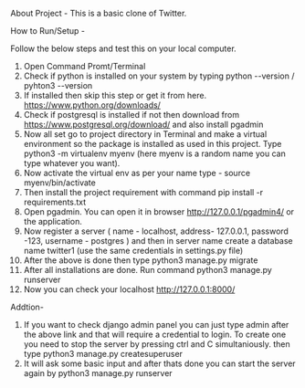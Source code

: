 About Project -
This is a basic clone of Twitter.




How to Run/Setup -

Follow the below steps and test this on your local computer.

1. Open Command Promt/Terminal
2. Check if python is installed on your system by typing python --version / pyhton3 --version
3. If installed then skip this step or get it from here. https://www.python.org/downloads/
4. Check if postgresql is installed if not then download from https://www.postgresql.org/download/ and also install pgadmin
5. Now all set go to project directory in Terminal and make a virtual environment so the package is installed as used in this project. Type python3 -m virtualenv myenv (here myenv is a random name you can type whatever you want).
6. Now activate the virtual env as per your name type - source myenv/bin/activate
7. Then install the project requirement with command  pip install -r requirements.txt
8. Open pgadmin. You can open it in browser http://127.0.0.1/pgadmin4/ or the application.
9. Now register a server ( name - localhost, address- 127.0.0.1, password -123, username - postgres ) and then in server name create a database name twitter1 (use the same credentials in settings.py file)
10. After the above is done then type python3 manage.py migrate
11. After all installations are done. Run command python3 manage.py runserver
12. Now you can check your localhost http://127.0.0.1:8000/


Addtion-
1. If you want to check django admin panel you can just type admin after the above link and that will require a credential to login. To create one you need to stop the server by pressing ctrl and C simultaniously. then type python3 manage.py createsuperuser
2. It will ask some basic input and after thats done you can start the server again by python3 manage.py runserver